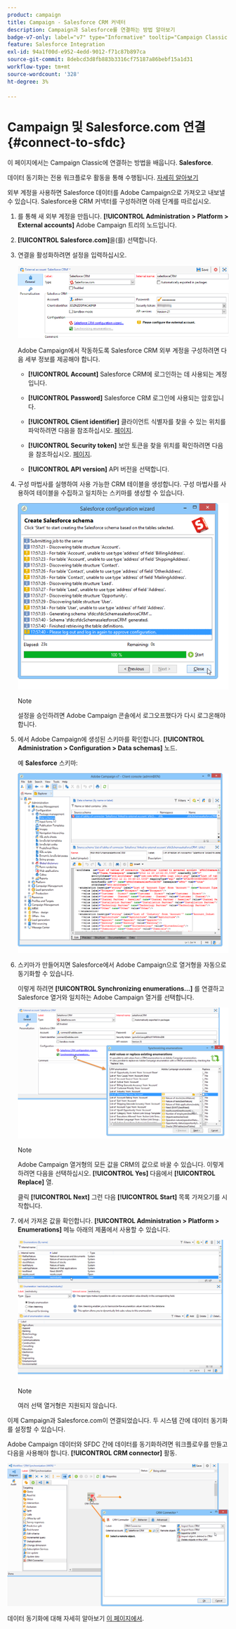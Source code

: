 ```yaml
---
product: campaign
title: Campaign - Salesforce CRM 커넥터
description: Campaign과 Salesforce를 연결하는 방법 알아보기
badge-v7-only: label="v7" type="Informative" tooltip="Campaign Classic v7에만 적용"
feature: Salesforce Integration
exl-id: 94a1f00d-e952-4edd-9012-f71c87b897ca
source-git-commit: 8debcd3d8fb883b3316cf75187a86bebf15a1d31
workflow-type: tm+mt
source-wordcount: '328'
ht-degree: 3%

---
```


# Campaign 및 Salesforce.com 연결{#connect-to-sfdc}



이 페이지에서는 Campaign Classic에 연결하는 방법을 배웁니다. **Salesforce**.

데이터 동기화는 전용 워크플로우 활동을 통해 수행됩니다. [자세히 알아보기](../../platform/using/crm-data-sync.md)


외부 계정을 사용하면 Salesforce 데이터를 Adobe Campaign으로 가져오고 내보낼 수 있습니다.
Salesforce용 CRM 커넥터를 구성하려면 아래 단계를 따르십시오.

1. 를 통해 새 외부 계정을 만듭니다. **[!UICONTROL Administration > Platform > External accounts]** Adobe Campaign 트리의 노드입니다.
1. **[!UICONTROL Salesforce.com]**&#x200B;을(를) 선택합니다.
1. 연결을 활성화하려면 설정을 입력하십시오.

   ![](assets/ext_account_17.png)

   Adobe Campaign에서 작동하도록 Salesforce CRM 외부 계정을 구성하려면 다음 세부 정보를 제공해야 합니다.

   * **[!UICONTROL Account]**
Salesforce CRM에 로그인하는 데 사용되는 계정입니다.

   * **[!UICONTROL Password]**
Salesforce CRM 로그인에 사용되는 암호입니다.

   * **[!UICONTROL Client identifier]**
클라이언트 식별자를 찾을 수 있는 위치를 파악하려면 다음을 참조하십시오. [페이지](https://help.salesforce.com/articleView?id=000205876&amp;type=1).

   * **[!UICONTROL Security token]**
보안 토큰을 찾을 위치를 확인하려면 다음을 참조하십시오. [페이지](https://help.salesforce.com/articleView?id=000205876&amp;type=1).

   * **[!UICONTROL API version]**
API 버전을 선택합니다.
1. 구성 마법사를 실행하여 사용 가능한 CRM 테이블을 생성합니다. 구성 마법사를 사용하여 테이블을 수집하고 일치하는 스키마를 생성할 수 있습니다.

   ![](assets/crm_connectors_sfdc_launch.png)

   >[!NOTE]
   >
   >설정을 승인하려면 Adobe Campaign 콘솔에서 로그오프했다가 다시 로그온해야 합니다.

1. 에서 Adobe Campaign에 생성된 스키마를 확인합니다. **[!UICONTROL Administration > Configuration > Data schemas]** 노드.

   예 **Salesforce** 스키마:

   ![](assets/crm_connectors_sfdc_table.png)

1. 스키마가 만들어지면 Salesforce에서 Adobe Campaign으로 열거형을 자동으로 동기화할 수 있습니다.

   이렇게 하려면 **[!UICONTROL Synchronizing enumerations...]** 를 연결하고 Salesforce 열거와 일치하는 Adobe Campaign 열거를 선택합니다.



   ![](assets/crm_connectors_sfdc_enum.png)

   >[!NOTE]
   >
   >Adobe Campaign 열거형의 모든 값을 CRM의 값으로 바꿀 수 있습니다. 이렇게 하려면 다음을 선택하십시오. **[!UICONTROL Yes]** 다음에서 **[!UICONTROL Replace]** 열.


   클릭 **[!UICONTROL Next]** 그런 다음 **[!UICONTROL Start]** 목록 가져오기를 시작합니다.

1. 에서 가져온 값을 확인합니다. **[!UICONTROL Administration > Platform > Enumerations]** 메뉴 아래의 제품에서 사용할 수 있습니다.

   ![](assets/crm_connectors_sfdc_exe.png)

   >[!NOTE]
   >
   > 여러 선택 열거형은 지원되지 않습니다.

이제 Campaign과 Salesforce.com이 연결되었습니다. 두 시스템 간에 데이터 동기화를 설정할 수 있습니다.

Adobe Campaign 데이터와 SFDC 간에 데이터를 동기화하려면 워크플로우를 만들고 다음을 사용해야 합니다. **[!UICONTROL CRM connector]** 활동.

![](assets/crm_connectors_sfdc_wf.png)

데이터 동기화에 대해 자세히 알아보기 [이 페이지에서](../../platform/using/crm-data-sync.md).
